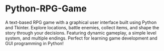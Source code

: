 # Python-RPG-Game
A text-based RPG game with a graphical user interface built using Python and Tkinter. Explore locations, battle enemies, collect items, and shape the story through your decisions. Featuring dynamic gameplay, a simple level system, and multiple endings. Perfect for learning game development and GUI programming in Python!
